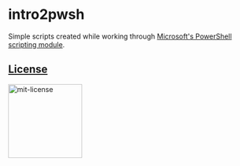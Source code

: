 # intro2pwsh

Simple scripts created while working through [Microsoft's PowerShell scripting module](https://learn.microsoft.com/en-us/training/modules/script-with-powershell/).

## [License](https://github.com/eclecticbouquet/intro2pwsh/blob/main/LICENSE)

<img src="https://github.com/eclecticbouquet/intro2pwsh/main/img/mit-license.png?raw=true" alt="mit-license" height="150"/>